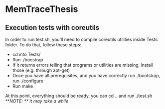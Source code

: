 # MemTraceThesis

## Execution tests with coreutils
In order to run test.sh, you'll need to compile coreutils utilities inside Tests folder. To do that, follow these steps:
- cd into Tests/
- Run ./boostrap
- If it returns errors telling that programs or utilities are missing, install those (e.g. through apt-get)
- Once you have all prerequisites, and you have correctly run ./bootstrap, run ./configure
- Run make

At this point, everything should be ready, you can cd .. and run ./test.sh
***NOTE: ** it may take a while*